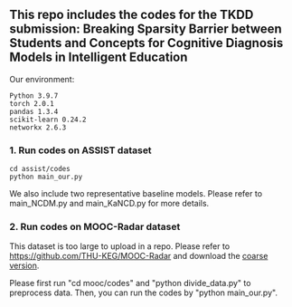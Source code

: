 ## This repo includes the codes for the TKDD submission: Breaking Sparsity Barrier between Students and Concepts for Cognitive Diagnosis Models in Intelligent Education 

Our environment:
```
Python 3.9.7 
torch 2.0.1
pandas 1.3.4
scikit-learn 0.24.2
networkx 2.6.3
```


### 1. Run codes on ASSIST dataset
```
cd assist/codes
python main_our.py
```

We also include two representative baseline models. Please refer to main_NCDM.py and main_KaNCD.py for more details.  



### 2. Run codes on MOOC-Radar dataset
This dataset is too large to upload in a repo. Please refer to https://github.com/THU-KEG/MOOC-Radar and download the [coarse version](https://cloud.tsinghua.edu.cn/d/5443ee05152344c79419/). 

Please first run "cd mooc/codes" and "python divide_data.py" to preprocess data. Then, you can run the codes by "python main_our.py". 
